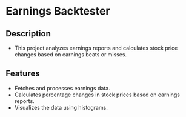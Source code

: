 # Earnings Backtester

## Description
- This project analyzes earnings reports and calculates stock price changes based on earnings beats or misses.

## Features
- Fetches and processes earnings data.
- Calculates percentage changes in stock prices based on earnings reports.
- Visualizes the data using histograms.
